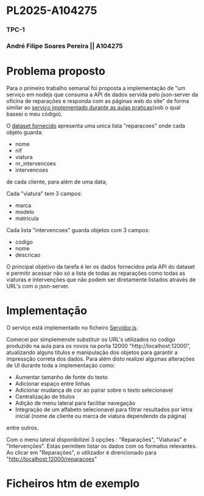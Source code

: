 # PL2025-A104275
### TPC-1
### André Filipe Soares Pereira || A104275

# Problema proposto
Para o primeiro trabalho semanal foi proposta a implementação de "um serviço em nodejs que consuma a API de dados servida pelo json-server da oficina de reparações e responda com as páginas web do site"
de forma similar ao [serviço implementado durante as aulas praticas](https://github.com/AndrePereira123/EngWeb2025-A104275/tree/main/TPC1/codigo_produzido_na_aula)(sob o qual baseei o meu código).

O [dataset fornecido](https://github.com/AndrePereira123/EngWeb2025-A104275/blob/main/TPC1/dataset_reparacoes.json) apresenta uma unica lista "reparacoes" onde cada objeto guarda:
  - nome
  - nif
  - viatura
  - nr_intervencoes
  - intervencoes
    
de cada cliente, para além de uma data;

Cada "viatura" tem 3 campos:

  - marca
  - modelo
  - matricula
    
Cada lista "intervencoes" guarda objetos com 3 campos:
  - codigo
  - nome
  - descricao

O principal objetivo da tarefa é ler os dados fornecidos pela API do dataset e permitir acessar não só a lista de todas as reparações como todas as viaturas e intervenções que não podem ser diretamente listados através de URL's com o json-server.

# Implementação
O serviço está implementado no ficheiro [Servidor.js](https://github.com/AndrePereira123/EngWeb2025-A104275/blob/main/TPC1/Servidor.js).

Comecei por simplemenste substituir os URL's utilizados no codigo produzido na aula para os novos na porta 12000 "http://localhost:12000", atualizando alguns títulos e manipulação dos objetos para garantir a impressção correta dos dados. Para além disto realizei algumas alterações de UI durante toda a implementação como:
- Aumentar tamanho de fonte do texto
- Adicionar espaço entre linhas
- Adicionar mudança de cor ao pairar sobre o texto selecionavel
- Centralização de titulos
- Adição de menu lateral para facilitar navegação
- Integração de um alfabeto selecionavel para filtrar resultados por letra inicial (nome de cliente ou marca de viatura dependendo da página)
  
entre outros.

Com o menu lateral disponibilizei 3 opções : "Reparações", "Viaturas" e "Intervenções". Estas permitem listar os dados com os formatos relevantes.
Ao clicar em "Reparações", o utilizador é direncionado para "[http://localhost:12000/reparacoes](https://github.io/AndrePereira123/EngWeb2025-A104275/main/TPC1/Paginas%20demonstrativas/reparacoes.htm)"

# Ficheiros htm de exemplo
